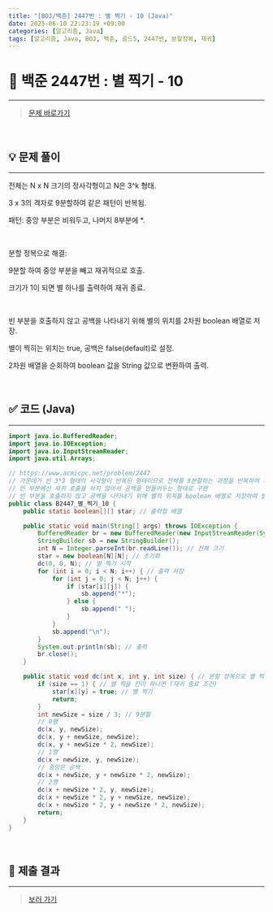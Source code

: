 ```yaml
---
title: "[BOJ/백준] 2447번 : 별 찍기 - 10 (Java)"
date: 2025-06-10 22:23:19 +09:00
categories: [알고리즘, Java]
tags: [알고리즘, Java, BOJ, 백준, 골드5, 2447번, 분할정복, 재귀]
---
```


<!-- ========================================================================== -->

# 📘 백준 2447번 : 별 찍기 - 10

---

> [문제 바로가기](https://www.acmicpc.net/problem/2447)

<br>

<!-- ========================================================================== -->

## 💡 문제 풀이

---

전체는 N x N 크기의 정사각형이고 N은 3^k 형태.

3 x 3의 격자로 9분할하여 같은 패턴이 반복됨.

패턴: 중앙 부분은 비워두고, 나머지 8부분에 \*.

<br>

분할 정복으로 해결:

9분할 하여 중앙 부분을 빼고 재귀적으로 호출.

크기가 1이 되면 별 하나를 출력하여 재귀 종료.

<br>

빈 부분을 호출하지 않고 공백을 나타내기 위해 별의 위치를 2차원 boolean 배열로 저장.

별이 찍히는 위치는 true, 공백은 false(default)로 설정.

2차원 배열을 순회하여 boolean 값을 String 값으로 변환하여 출력.

<br>

<!-- ========================================================================== -->

## ✅ 코드 (Java)

---

```java
import java.io.BufferedReader;
import java.io.IOException;
import java.io.InputStreamReader;
import java.util.Arrays;

// https://www.acmicpc.net/problem/2447
// 가운데가 빈 3*3 형태의 사각형이 반복된 형태이므로 전체를 9분할하는 과정을 반복하여 재귀 형태로 반복(분할 정복)
// 빈 부분에선 재귀 호출을 하지 않아서 공백을 만들어두는 형태로 구현
// 빈 부분을 호출하지 않고 공백을 나타내기 위해 별의 위치를 boolean 배열로 저장하여 별이 찍히는 위치는 true, 공백은 false(default)로 설정
public class B2447_별_찍기_10 {
	public static boolean[][] star; // 출력할 배열

	public static void main(String[] args) throws IOException {
		BufferedReader br = new BufferedReader(new InputStreamReader(System.in));
		StringBuilder sb = new StringBuilder();
		int N = Integer.parseInt(br.readLine()); // 전체 크기
		star = new boolean[N][N]; // 초기화
		dc(0, 0, N); // 별 찍기 시작
		for (int i = 0; i < N; i++) { // 출력 저장
			for (int j = 0; j < N; j++) {
				if (star[i][j]) {
					sb.append("*");
				} else {
					sb.append(" ");
				}
			}
			sb.append("\n");
		}
		System.out.println(sb); // 출력
		br.close();
	}

	public static void dc(int x, int y, int size) { // 분할 정복으로 별 찍기
		if (size == 1) { // 별 찍을 칸이 하나면 (재귀 종료 조건)
			star[x][y] = true; // 별 찍기
			return;
		}
		int newSize = size / 3; // 9분할
		// 0행
		dc(x, y, newSize);
		dc(x, y + newSize, newSize);
		dc(x, y + newSize * 2, newSize);
		// 1행
		dc(x + newSize, y, newSize);
		// 중앙은 공백
		dc(x + newSize, y + newSize * 2, newSize);
		// 2행
		dc(x + newSize * 2, y, newSize);
		dc(x + newSize * 2, y + newSize, newSize);
		dc(x + newSize * 2, y + newSize * 2, newSize);
		return;
	}
}
```

<br>

<!-- ========================================================================== -->

## 💾 제출 결과

---

> [보러 가기](https://www.acmicpc.net/status?from_mine=1&problem_id=2447&user_id=juyn2000)

<br>

<!-- ========================================================================== -->

<!-- ## 🧩 새롭게 알게 된 점

---



<br> -->

<!-- ========================================================================== -->

<!--

## 🔗 참고한 자료

---

- []()

- []()

<br>
-->
